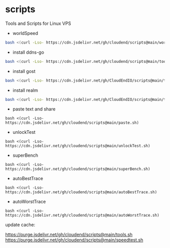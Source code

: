 # scripts
Tools and Scripts for Linux VPS

<!--
# cdn: https://cdn.statically.io/gh/:user/:repo/:tag/:file, https://cdn.statically.io/gh/cloudend/scripts/main/tools.sh
# cdn: https://cdn.jsdelivr.net/gh/:user/:repo/, https://cdn.jsdelivr.net/gh/cloudend/scripts@main/tools.sh
# cdn: https://hub.fastgit.org/:user/:repo/, https://hub.fastgit.org/zhboner/realm/releases/download/v1.4/realm
# cdn: https://ghproxy.com/https://github.com/:user/:repo/, https://ghproxy.com/https://github.com/zhboner/realm/releases/download/v1.4/realm
-->


- worldSpeed
```sh
bash <(curl -Lso- https://cdn.jsdelivr.net/gh/cloudend/scripts@main/worldSpeed.sh) -4
```

- install ddns-go
```sh
bash <(curl -Lso- https://cdn.jsdelivr.net/gh/cloudend/scripts@main/tools.sh) ddns-go -p
```
- install gost
```sh
bash <(curl -Lso- https://cdn.jsdelivr.net/gh/CloudEndIO/scripts@main/tools.sh) gost -p
```
- install realm
```sh
bash <(curl -Lso- https://cdn.jsdelivr.net/gh/CloudEndIO/scripts@main/tools.sh) realm -p
```

- paste text and share
```
bash <(curl -Lso- https://cdn.jsdelivr.net/gh/cloudend/scripts@main/paste.sh)
```

- unlockTest
```
bash <(curl -Lso- https://cdn.jsdelivr.net/gh/cloudend/scripts@main/unlockTest.sh)
```

- superBench
```
bash <(curl -Lso- https://cdn.jsdelivr.net/gh/cloudend/scripts@main/superBench.sh)
```

- autoBestTrace
```
bash <(curl -Lso- https://cdn.jsdelivr.net/gh/cloudend/scripts@main/autoBestTrace.sh)
```
- autoWorstTrace
```
bash <(curl -Lso- https://cdn.jsdelivr.net/gh/cloudend/scripts@main/autoWorstTrace.sh)
```

update cache:

https://purge.jsdelivr.net/gh/cloudend/scripts@main/tools.sh
https://purge.jsdelivr.net/gh/cloudend/scripts@main/speedtest.sh
